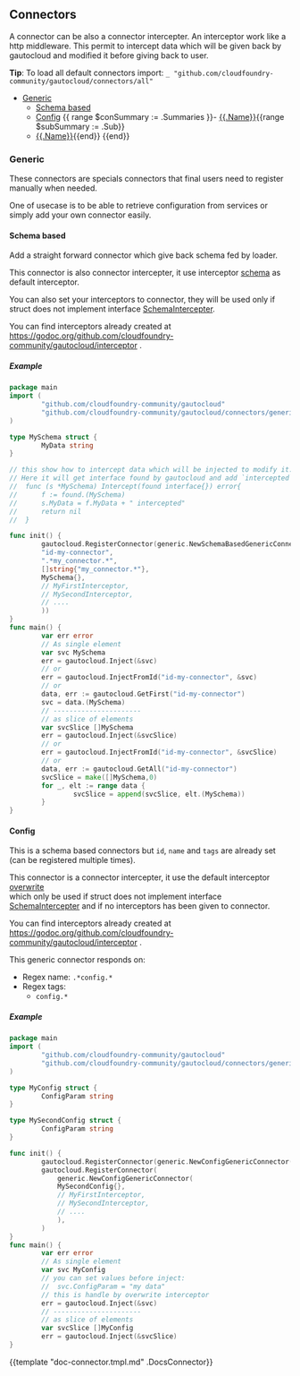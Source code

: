## Connectors

A connector can be also a connector intercepter. An interceptor work like a http middleware. 
This permit to intercept data which will be given back by gautocloud and modified it before giving back to user.

**Tip**: To load all default connectors import: `_ "github.com/cloudfoundry-community/gautocloud/connectors/all"`

- [Generic](#generic)
  - [Schema based](#schema-based)
  - [Config](#config)
{{ range $conSummary := .Summaries }}- [{{.Name}}](#{{.Slug}}){{range $subSummary := .Sub}}
  - [{{.Name}}](#{{.Slug}}){{end}}
{{end}}

### Generic

These connectors are specials connectors that final users need to register manually when needed.

One of usecase is to be able to retrieve configuration from services or simply add your own connector easily.

#### Schema based

Add a straight forward connector which give back schema fed by loader.

This connector is also connector intercepter, it use interceptor [schema](https://godoc.org/github.com/cloudfoundry-community/gautocloud/interceptor#NewSchema) 
as default interceptor. 

You can also set your interceptors to connector, they will be used only if struct does not implement interface [SchemaIntercepter](https://godoc.org/github.com/cloudfoundry-community/gautocloud/interceptor#SchemaIntercepter).

You can find interceptors already created at https://godoc.org/github.com/cloudfoundry-community/gautocloud/interceptor .

##### Example

```go
package main
import (
        "github.com/cloudfoundry-community/gautocloud"
        "github.com/cloudfoundry-community/gautocloud/connectors/generic"
)

type MySchema struct {
        MyData string
}

// this show how to intercept data which will be injected to modify it.
// Here it will get interface found by gautocloud and add `intercepted`, after calling Inject, struct receive will have this modification.
//  func (s *MySchema) Intercept(found interface{}) error{
//      f := found.(MySchema)
//      s.MyData = f.MyData + " intercepted"
//      return nil
//  }

func init() {
        gautocloud.RegisterConnector(generic.NewSchemaBasedGenericConnector(
        "id-my-connector",
        ".*my_connector.*",
        []string{"my_connector.*"},
        MySchema{},
        // MyFirstInterceptor,
        // MySecondInterceptor,
        // ....
        ))
}
func main() {
        var err error
        // As single element
        var svc MySchema
        err = gautocloud.Inject(&svc)
        // or
        err = gautocloud.InjectFromId("id-my-connector", &svc)
        // or
        data, err := gautocloud.GetFirst("id-my-connector")
        svc = data.(MySchema)
        // ----------------------
        // as slice of elements
        var svcSlice []MySchema
        err = gautocloud.Inject(&svcSlice)
        // or
        err = gautocloud.InjectFromId("id-my-connector", &svcSlice)
        // or
        data, err := gautocloud.GetAll("id-my-connector")
        svcSlice = make([]MySchema,0)
        for _, elt := range data {
                svcSlice = append(svcSlice, elt.(MySchema))
        }
}
```

#### Config

This is a schema based connectors but `id`, `name` and `tags` are already set (can be registered multiple times).

This connector is a connector intercepter, it use the default interceptor [overwrite](https://godoc.org/github.com/cloudfoundry-community/gautocloud/interceptor#NewOverwrite)  
which only be used if struct does not implement interface [SchemaIntercepter](https://godoc.org/github.com/cloudfoundry-community/gautocloud/interceptor#SchemaIntercepter) 
and if no interceptors has been given to connector.

You can find interceptors already created at https://godoc.org/github.com/cloudfoundry-community/gautocloud/interceptor .

This generic connector responds on:
- Regex name: `.*config.*`
- Regex tags:
  - `config.*`

##### Example

```go
package main
import (
        "github.com/cloudfoundry-community/gautocloud"
        "github.com/cloudfoundry-community/gautocloud/connectors/generic"
)

type MyConfig struct {
        ConfigParam string
}

type MySecondConfig struct {
        ConfigParam string
}

func init() {
        gautocloud.RegisterConnector(generic.NewConfigGenericConnector(MyConfig{}))
        gautocloud.RegisterConnector(
            generic.NewConfigGenericConnector(
            MySecondConfig{},
            // MyFirstInterceptor,
            // MySecondInterceptor,
            // ....
            ),
        )
}
func main() {
        var err error
        // As single element
        var svc MyConfig
        // you can set values before inject:
        //  svc.ConfigParam = "my data"
        // this is handle by overwrite interceptor
        err = gautocloud.Inject(&svc)
        // ----------------------
        // as slice of elements
        var svcSlice []MyConfig
        err = gautocloud.Inject(&svcSlice)
}
```

{{template "doc-connector.tmpl.md" .DocsConnector}}
